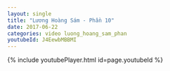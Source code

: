 ```yaml
---
layout: single
title: "Lương Hoàng Sám - Phần 10"
date: 2017-06-22
categories: video luong_hoang_sam_phan
youtubeId: J4EewbMBBMI
---
```


{% include youtubePlayer.html id=page.youtubeId %}